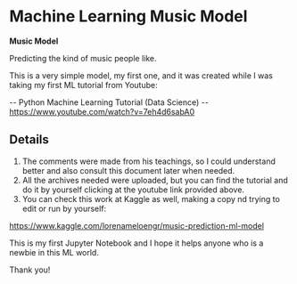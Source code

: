 # Machine Learning Music Model

<strong> Music Model </strong>

Predicting the kind of music people like.

This is a very simple model, my first one, and it was created while I was taking my first ML tutorial from Youtube:

-- Python Machine Learning Tutorial (Data Science) -- https://www.youtube.com/watch?v=7eh4d6sabA0

## Details

1. The comments were made from his teachings, so I could understand better and also consult this document later when needed.
2. All the archives needed were uploaded, but you can find the tutorial and do it by yourself clicking at the youtube link provided above. 
3. You can check this work at Kaggle as well, making a copy nd trying to edit or run by yourself:

https://www.kaggle.com/lorenameloengr/music-prediction-ml-model 

This is my first Jupyter Notebook and I hope it helps anyone who is a newbie in this ML world. 

Thank you!




